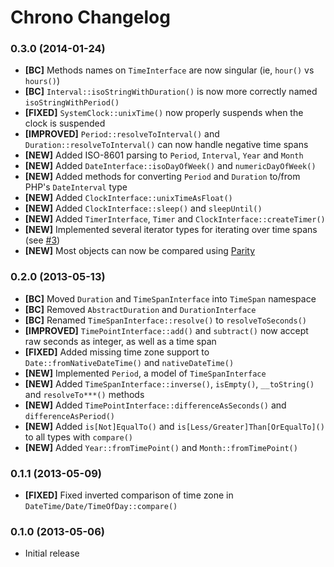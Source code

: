 # Chrono Changelog

### 0.3.0 (2014-01-24)

* **[BC]** Methods names on `TimeInterface` are now singular (ie, `hour()` vs `hours()`)
* **[BC]** `Interval::isoStringWithDuration()` is now more correctly named `isoStringWithPeriod()`
* **[FIXED]** `SystemClock::unixTime()` now properly suspends when the clock is suspended
* **[IMPROVED]** `Period::resolveToInterval()` and `Duration::resolveToInterval()` can now handle negative time spans
* **[NEW]** Added ISO-8601 parsing to `Period`, `Interval`, `Year` and `Month`
* **[NEW]** Added `DateInterface::isoDayOfWeek()` and `numericDayOfWeek()`
* **[NEW]** Added methods for converting `Period` and `Duration` to/from PHP's `DateInterval` type
* **[NEW]** Added `ClockInterface::unixTimeAsFloat()`
* **[NEW]** Added `ClockInterface::sleep()` and `sleepUntil()`
* **[NEW]** Added `TimerInterface`, `Timer` and `ClockInterface::createTimer()`
* **[NEW]** Implemented several iterator types for iterating over time spans (see [#3](https://github.com/IcecaveStudios/chrono/issues/3))
* **[NEW]** Most objects can now be compared using [Parity](https://github.com/IcecaveStudios/parity)

### 0.2.0 (2013-05-13)

* **[BC]** Moved `Duration` and `TimeSpanInterface` into `TimeSpan` namespace
* **[BC]** Removed `AbstractDuration` and `DurationInterface`
* **[BC]** Renamed `TimeSpanInterface::resolve()` to `resolveToSeconds()`
* **[IMPROVED]** `TimePointInterface::add()` and `subtract()` now accept raw seconds as integer, as well as a time span
* **[FIXED]** Added missing time zone support to `Date::fromNativeDateTime()` and `nativeDateTime()`
* **[NEW]** Implemented `Period`, a model of `TimeSpanInterface`
* **[NEW]** Added `TimeSpanInterface::inverse()`, `isEmpty()`, `__toString()` and `resolveTo***()` methods
* **[NEW]** Added `TimePointInterface::differenceAsSeconds()` and `differenceAsPeriod()`
* **[NEW]** Added `is[Not]EqualTo()` and `is[Less/Greater]Than[OrEqualTo]()` to all types with `compare()`
* **[NEW]** Added `Year::fromTimePoint()` and `Month::fromTimePoint()`

### 0.1.1 (2013-05-09)

* **[FIXED]** Fixed inverted comparison of time zone in `DateTime/Date/TimeOfDay::compare()`

### 0.1.0 (2013-05-06)

* Initial release
